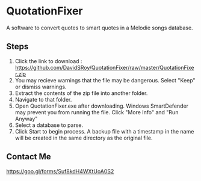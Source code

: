 # QuotationFixer
A software to convert quotes to smart quotes in a Melodie songs database.


## Steps
1. Click the link to download : https://github.com/DavidSRoy/QuotationFixer/raw/master/QuotationFixer.zip
2. You may recieve warnings that the file may be dangerous. Select "Keep" or dismiss warnings.
3. Extract the contents of the zip file into another folder.
4. Navigate to that folder.
4. Open QuotationFixer.exe after downloading. Windows SmartDefender may prevent you from running the file. Click "More Info" and "Run Anyway"
5. Select a database to parse.
6. Click Start to begin process. A backup file with a timestamp in the name will be created in the same directory as the original file.

## Contact Me
https://goo.gl/forms/Suf8kdH4WXtUoA0S2


